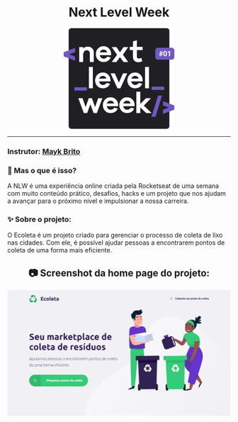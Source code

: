 <h1 align="center">
    Next Level Week
    </h1>
  
  <p align="center">
  <img width="250" src="/public/img/logo-nlw.svg">
</p>

_________
### Instrutor: [Mayk Brito](https://github.com/maykbrito)

### 🤔 Mas o que é isso? 
A NLW é uma experiência online criada pela Rocketseat de uma semana com muito conteúdo prático, desafios, hacks e um projeto que nos ajudam a avançar para o próximo nível e impulsionar a nossa carreira.
  
### ✨ Sobre o projeto:
O Ecoleta é um projeto criado para gerenciar o processo de coleta de lixo nas cidades. Com ele, é possível ajudar pessoas a encontrarem pontos de coleta de uma forma mais eficiente.
 
<h2 align="center"> 📷 Screenshot da home page do projeto: </h2>
<p align="center">
<img width="600" src="/public/img/1.png">
</p>


